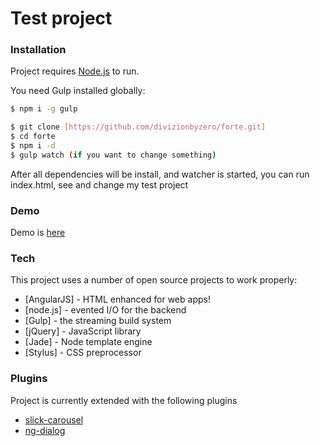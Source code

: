 # Test project

### Installation

Project requires [Node.js](https://nodejs.org/) to run.

You need Gulp installed globally:

```sh
$ npm i -g gulp
```

```sh
$ git clone [https://github.com/divizionbyzero/forte.git]
$ cd forte
$ npm i -d
$ gulp watch (if you want to change something)
```

After all dependencies will be install, and watcher is started, you can run index.html, see and change my test project

### Demo
Demo is [here](http://alena.kernazhytskaya.s3-website-us-west-2.amazonaws.com/)

### Tech

This project uses a number of open source projects to work properly:

* [AngularJS] - HTML enhanced for web apps!
* [node.js] - evented I/O for the backend
* [Gulp] - the streaming build system
* [jQuery] - JavaScript library
* [Jade] - Node template engine
* [Stylus] - CSS preprocessor


### Plugins

Project is currently extended with the following plugins

* [slick-carousel](http://kenwheeler.github.io/slick/)
* [ng-dialog](https://github.com/likeastore/ngDialog)
